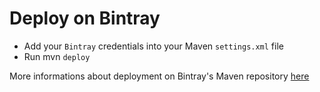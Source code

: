 # Deploy on Bintray

- Add your `Bintray` credentials into your Maven `settings.xml` file
- Run mvn `deploy`

More informations about deployment on Bintray's Maven repository [here](https://blog.bintray.com/2015/09/17/publishing-your-maven-project-to-bintray/)